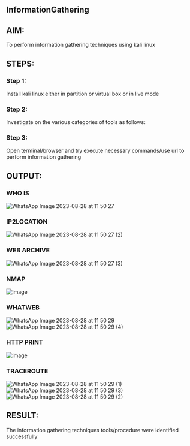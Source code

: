 ## InformationGathering
## AIM:
To perform information gathering techniques using kali linux 

## STEPS:
### Step 1:
Install kali linux either in partition or virtual box or in live mode
### Step 2:
Investigate on the various categories of tools as follows:
### Step 3:
Open terminal/browser and try execute necessary commands/use url to perform information gathering

## OUTPUT:
### WHO IS
![WhatsApp Image 2023-08-28 at 11 50 27](https://github.com/Sanjay-2610/InformationGathering/assets/91368803/5d66420b-fe49-42a0-9988-19c6e287a30c)
### IP2LOCATION
![WhatsApp Image 2023-08-28 at 11 50 27 (2)](https://github.com/Sanjay-2610/InformationGathering/assets/91368803/3da248db-3ff8-481c-b11a-49eb33225163)
### WEB ARCHIVE
![WhatsApp Image 2023-08-28 at 11 50 27 (3)](https://github.com/Sanjay-2610/InformationGathering/assets/91368803/bb25ed9e-6ed4-4b96-a879-cbf70f752794)

### NMAP
![image](https://github.com/Sanjay-2610/InformationGathering/assets/91368803/d454468d-f5b5-4d3e-a4f9-9814c5a5ca6f)

### WHATWEB
![WhatsApp Image 2023-08-28 at 11 50 29](https://github.com/Sanjay-2610/InformationGathering/assets/91368803/de960803-5448-4ec7-a88a-5762615387f0)
![WhatsApp Image 2023-08-28 at 11 50 29 (4)](https://github.com/Sanjay-2610/InformationGathering/assets/91368803/0df23e64-3a41-492e-b77c-bc6c04754958)
### HTTP PRINT
![image](https://github.com/Sanjay-2610/InformationGathering/assets/91368803/c09f6081-7227-4fa6-a7f4-ffd1b8efd3f8)
### TRACEROUTE
![WhatsApp Image 2023-08-28 at 11 50 29 (1)](https://github.com/Sanjay-2610/InformationGathering/assets/91368803/f374fb6a-43ee-4279-a17e-69629a693344)
![WhatsApp Image 2023-08-28 at 11 50 29 (3)](https://github.com/Sanjay-2610/InformationGathering/assets/91368803/bae2ab15-9193-4100-861a-870e003278fb)
![WhatsApp Image 2023-08-28 at 11 50 29 (2)](https://github.com/Sanjay-2610/InformationGathering/assets/91368803/94666491-33bb-4b84-aab0-2ba82841b536)


## RESULT:
The information gathering techniques tools/procedure were  identified successfully
